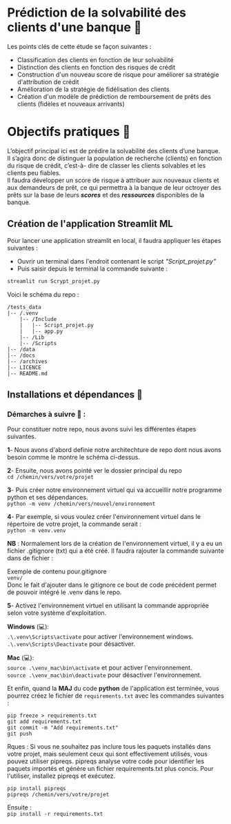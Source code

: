 # Prédiction de la solvabilité des clients d'une banque 🏦
Les points clés de cette étude se façon suivantes :  
- Classification des clients en fonction de leur solvabilité
- Distinction des clients en fonction des risques de crédit
- Construction d'un nouveau score de risque pour améliorer sa stratégie d'attribution de crédit
- Amélioration de la stratégie de fidélisation des clients
- Création d'un modèle de prédiction de remboursement de prêts des clients (fidèles et nouveaux arrivants)

# Objectifs pratiques 🎯
L’objectif principal ici est de prédire la solvabilité des clients d’une banque. Il s’agira
donc de distinguer la population de recherche (clients) en fonction du risque de crédit, c’est-à-
dire de classer les clients solvables et les clients peu fiables.  
Il faudra développer un score de risque à attribuer aux nouveaux clients et aux demandeurs de prêt, ce qui permettra
à la banque de leur octroyer des prêts sur la base de leurs ***scores*** et des ***ressources*** disponibles de la banque.


## Création de l'application Streamlit ML

Pour lancer une application streamlit en local, il faudra appliquer les étapes suivantes :


- Ouvrir un terminal dans l'endroit contenant le script *"Script_projet.py"*  
- Puis saisir depuis le terminal la commande suivante : 

```python
streamlit run Scrypt_projet.py
```


Voici le schéma du repo :  

```
/tests_data
|-- /.venv
	|-- /Include
	|   |-- Script_projet.py
	|   |-- app.py
	|-- /Lib
	|-- /Scripts
|-- /data
|-- /docs
|-- /archives
|-- LICENCE
|-- README.md
```

## Installations et dépendances 🚀
### Démarches à suivre 📣 :
Pour constituer notre repo, nous avons suivi les différentes étapes suivantes.

**1**- Nous avons d'abord definie notre architechture de repo dont nous avons besoin comme le montre le schéma ci-dessus.

**2**- Ensuite, nous avons pointé ver le dossier principal du repo   
```cd /chemin/vers/votre/projet```

**3**- Puis créer notre environnement virtuel qui va accueillir notre programme python et ses dépendances.  
```python -m venv /chemin/vers/nouvel/environnement```

**4**- Par exemple, si vous voulez créer l'environnement virtuel dans le répertoire de votre projet, la commande serait :  
```python -m venv.venv```

**NB** : Normalement lors de la création de l'environnement virtuel, il y a eu un fichier .gitignore (txt) qui a été créé. Il faudra rajouter la commande suivante dans de fichier :  

Exemple de contenu pour.gitignore  
```venv/```  
Donc le fait d'ajouter dans le gitignore ce bout de code précédent permet de pouvoir intégré le .venv dans le repo.

**5**- Activez l'environnement virtuel en utilisant la commande appropriée selon votre système d'exploitation.

**Windows** (💻):   
```.\.venv\Scripts\activate```  pour activer l'environnement windows.  
```.\.venv\Scripts\Deactivate```  pour désactiver.  

**Mac** (💻):  
```source .\venv_mac\bin\activate``` et pour activer l'environnement.   
```source .\venv_mac\bin\deactivate``` pour désactiver l'environnement.

Et enfin, quand la **MAJ** du code **python** de l'application est terminée, vous pourrez créez le fichier de ```requirements.txt``` avec les commandes suivantes :  

```pip freeze > requirements.txt```    
```git add requirements.txt```    
```git commit -m "Add requirements.txt"```    
```git push```      


Rques : Si vous ne souhaitez pas inclure tous les paquets installés dans votre projet, mais seulement ceux qui sont effectivement utilisés, vous pouvez utiliser pipreqs. pipreqs analyse votre code pour identifier les paquets importés et génère un fichier requirements.txt plus concis. Pour l'utiliser, installez pipreqs et exécutez.

```pip install pipreqs```  
```pipreqs /chemin/vers/votre/projet```  

Ensuite :  
```pip install -r requirements.txt```  

